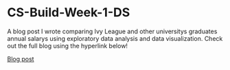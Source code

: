 # CS-Build-Week-1-DS

A blog post I wrote comparing Ivy League and other universitys graduates annual salarys using exploratory data analysis and data visualization. Check out the full blog using the hyperlink below!

[Blog post](https://aklefebvere.github.io/2020-07-28-K-Nearest-Neighbor/)
